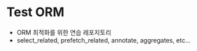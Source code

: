 # Test ORM

- ORM 최적화를 위한 연습 레포지토리
- select_related, prefetch_related, annotate, aggregates, etc...
